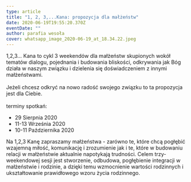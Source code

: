 ```yaml
---
type: article
title: "1, 2, 3,...Kana: propozycja dla małżeństw"
date: 2020-06-19T19:55:20.370Z
eventDate: ""
author: parafia wesoła
cover: whatsapp_image_2020-06-19_at_18.34.22.jpeg
---
```

<!--StartFragment-->

1,2,3... Kana to cykl 3 weekendów dla małżeństw skupionych wokół tematów dialogu, pojednania i budowania bliskości, odkrywania jak Bóg działa w naszym związku i dzielenia się doświadczeniem z innymi małżeństwami.\
\
Jeżeli chcesz odkryć na nowo radość swojego związku to ta propozycja jest dla Ciebie.\
\
terminy spotkań:

* 29 Sierpnia 2020
* 11-13 Września 2020
* 10-11 Października 2020

Na 1,2,3 Kanę zapraszamy małżeństwa - zarówno te, które chcą pogłębić wzajemną miłość, komunikację i zrozumienie jak i te, które w budowaniu relacji w małżeństwie aktualnie napotykają trudności. Celem trzy-weekendowej sesji jest stworzenie, odbudowa, pogłębienie integracji w małżeństwie i rodzinie, a dzięki temu wzmocnienie wartości rodzinnych i ukształtowanie prawidłowego wzoru życia rodzinnego.

<!--EndFragment-->